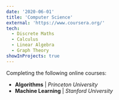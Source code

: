 ```yaml
---
date: '2020-06-01'
title: 'Computer Science'
external: 'https://www.coursera.org/'
tech:
  - Discrete Maths
  - Calculus
  - Linear Algebra
  - Graph Theory
showInProjects: true
---
```


Completing the following online courses: 

<ul style="list-style-type:disc;">
  <li><b>Algorithms</b> | <i>Princeton University</i></li>
  <li><b>Machine Learning</b> | <i>Stanford University</i></li>
</ul>